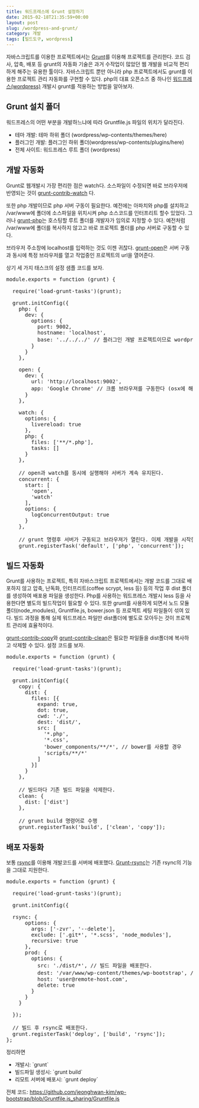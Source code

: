 ```yaml
---
title: 워드프레스에 Grunt 설정하기
date: 2015-02-18T21:35:59+00:00
layout: post
slug: /wordpress-and-grunt/
category: 개발
tags: [빌드도구, wordpress]
---
```


자바스크립트를 이용한 프로젝트에서는 <a href="http://gruntjs.com/">Grunt</a>를 이용해 프로젝트를 관리한다. 코드 검사, 압축, 배포 등 grunt의 자동화 기술은 과거 수작업이 많았던 웹 개발을 비교적 편리하게 해주는 유용한 툴이다. 자바스크립트 뿐만 아니라 php 프로젝트에서도 grunt를 이용한 프로젝트 관리 자동화를 구현할 수 있다. php의 대표 오픈소즈 중 하나인 <a href="https://wordpress.org/">워드프레스(wordpress)</a> 개발시 grunt를 적용하는 방법을 알아보자.

<h2>Grunt 설치 폴더</h2>

워드프레스의 어떤 부분을 개발하느냐에 따라 Gruntfile.js 파일의 위치가 달라진다.

<ul>
    <li>테마 개발: 테마 하위 폴더 (wordpress/wp-contents/themes/here)</li>
    <li>플러그인 개발: 플러그인 하위 폴더(wordpress/wp-contents/plugins/here)</li>
    <li>전체 사이트: 워드프레스 루트 폴더 (wordpress)</li>
</ul>

<h2>개발 자동화</h2>

Grunt로 웹개발시 가장 편리한 점은 watch다. 소스파일이 수정되면 바로 브라우저에 반영되는 것이 <a href="https://github.com/gruntjs/grunt-contrib-watch">grunt-contrib-watch</a> 다.

또한 php 개발이므로 php 서버 구동이 필요한다. 예전에는 아파치와 php를 설치하고 /var/www에 폴더에 소스파일을 위치시켜 php 소스코드를 인터프리트 할수 있었다. 그러나 <a href="https://github.com/sindresorhus/grunt-php">grunt-php</a>는 호스팅할 루트 폴더를 개발자가 임의로 지정할 수 있다. 예전처럼 /var/www에 폴더를 복사하지 않고고 바로 프로젝트 폴더를 php 서버로 구동할 수 있다.

브라우저 주소창에 localhost를 입력하는 것도 이젠 귀찮다. <a href="https://github.com/jsoverson/grunt-open">grunt-open</a>은 서버 구동과 동시에 특정 브라우저를 열고 작업중인 프로젝트의 url을 열어준다.

상기 세 가지 태스크의 설정 샘플 코드를 보자.

<pre class="lang:js decode:true" title="Gruntfile.js">module.exports = function (grunt) {

  require('load-grunt-tasks')(grunt);

  grunt.initConfig({
    php: {
      dev: {
        options: {
          port: 9002,
          hostname: 'localhost',
          base: '../../../' // 플러그인 개발 프로젝트이므로 wordpress 루트 경로를 설정한다.
        }
      }
    },

    open: {
      dev: {
        url: 'http://localhost:9002',
        app: 'Google Chrome' // 크롬 브라우져를 구동한다 (osx에 해당)
      }
    },

    watch: {
      options: {
        livereload: true
      },
      php: {
        files: ['**/*.php'],
        tasks: []
      }
    },

    // open과 watch를 동시에 실행해야 서버가 계속 유지된다.
    concurrent: {
      start: [
        'open',
        'watch'
      ],
      options: {
        logConcurrentOutput: true
      }
    },

    // grunt 명령후 서버가 구동되고 브라우져가 열린다. 이제 개발을 시작한다.
    grunt.registerTask('default', ['php', 'concurrent']);</pre>

<h2>빌드 자동화</h2>

Grunt를 사용하는 프로젝트, 특히 자바스크립트 프로젝트에서는 개발 코드를 그대로 배포하지 않고 압축, 난독화, 인터프리트(coffee scrypt, less 등) 등의 작업 후 dist 폴더를 생성하여 배포용 파일을 생성한다. Php를 사용하는 워드프레스 개발시 less 등을 사용한다면 별도의 빌드작업이 필요할 수 있다. 또한 grunt를 사용하게 되면서 노드 모듈 폴더(node_modules), Gruntfile.js, bower.json 등 프로젝트 세팅 파일들이 섞여 있다. 빌드 과정을 통해 실제 워드프레스 파일만 dist폴더에 별도로 모아두는 것이 프로젝트 관리에 효율적이다.

<a href="https://github.com/gruntjs/grunt-contrib-copy">grunt-contrib-copy</a>와 <a href="https://github.com/gruntjs/grunt-contrib-clean">grunt-contrib-clean</a>은 필요한 파일들을 dist폴더에 복사하고 삭제할 수 있다. 설정 코드를 보자.

<pre class="lang:js decode:true" title="Gruntfile.js">module.exports = function (grunt) {

  require('load-grunt-tasks')(grunt);

  grunt.initConfig({
    copy: {
      dist: {
        files: [{
          expand: true,
          dot: true,
          cwd: './',
          dest: 'dist/',
          src: [
            '*.php',
            '*.css',
            'bower_components/**/*', // bower를 사용할 경우
            'scripts/**/*'
          ]
        }]
      }
    },

    // 빌드마다 기존 빌드 파일을 삭제한다.
    clean: {
      dist: ['dist']
    },

    // grunt build 명령어로 수행
    grunt.registerTask('build', ['clean', 'copy']);
</pre>

<h2>배포 자동화</h2>

보통 <a href="https://rsync.samba.org/">rsync</a>를 이용해 개발코드를 서버에 배포했다. <a href="https://github.com/jedrichards/grunt-rsync">Grunt-rsync</a>는 기존 rsync의 기능을 그대로 지원한다.

<pre class="lang:js decode:true" title="Gruntfile.js">module.exports = function (grunt) {

  require('load-grunt-tasks')(grunt);

  grunt.initConfig({

  rsync: {
      options: {
        args: ['-zvr', '--delete'],
        exclude: ['.git*', '*.scss', 'node_modules'],
        recursive: true
      },
      prod: {
        options: {
          src: './dist/*', // 빌드 파일을 배포한다.
          dest: '/var/www/wp-content/themes/wp-bootstrap', // 테마 개발 시
          host: 'user@remote-host.com',
          delete: true
        }
      }
    }

  });

  // 빌드 후 rsync로 배포한다.
  grunt.registerTask('deploy', ['build', 'rsync']);
};</pre>

정리하면

<ul>
    <li>개발시: `grunt`</li>
    <li>빌드파일 생성시: `grunt build`</li>
    <li>리모트 서버에 배포시: `grunt deploy`</li>
</ul>

전체 코드: <a href="https://github.com/jeonghwan-kim/wp-bootstrap/blob/Gruntfile.js_sharing/Gruntfile.js">https://github.com/jeonghwan-kim/wp-bootstrap/blob/Gruntfile.js_sharing/Gruntfile.js</a>

&nbsp;
